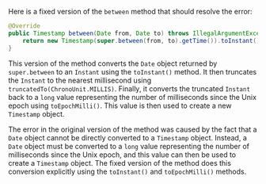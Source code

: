 Here is a fixed version of the `between` method that should resolve the error:

```java
@Override
public Timestamp between(Date from, Date to) throws IllegalArgumentException {
    return new Timestamp(super.between(from, to).getTime()).toInstant().truncatedTo(ChronoUnit.MILLIS).toEpochMilli();
}
```

This version of the method converts the `Date` object returned by `super.between` to an `Instant` using the `toInstant()` method. It then truncates the `Instant` to the nearest millisecond using `truncatedTo(ChronoUnit.MILLIS)`. Finally, it converts the truncated `Instant` back to a `long` value representing the number of milliseconds since the Unix epoch using `toEpochMilli()`. This value is then used to create a new `Timestamp` object.

The error in the original version of the method was caused by the fact that a `Date` object cannot be directly converted to a `Timestamp` object. Instead, a `Date` object must be converted to a `long` value representing the number of milliseconds since the Unix epoch, and this value can then be used to create a `Timestamp` object. The fixed version of the method does this conversion explicitly using the `toInstant()` and `toEpochMilli()` methods.